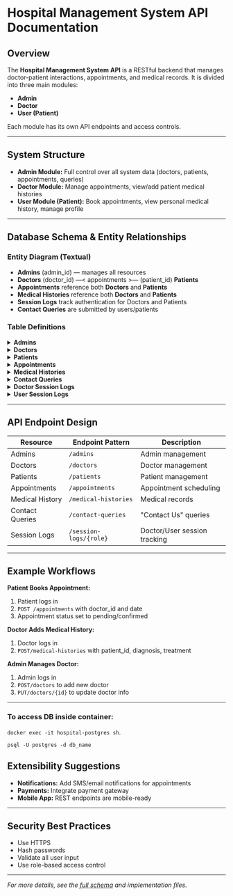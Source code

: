 # Hospital Management System API Documentation

## Overview

The **Hospital Management System API** is a RESTful backend that manages doctor-patient interactions, appointments, and medical records. It is divided into three main modules:
- **Admin**
- **Doctor**
- **User (Patient)**

Each module has its own API endpoints and access controls.

---

## System Structure

- **Admin Module:** Full control over all system data (doctors, patients, appointments, queries)
- **Doctor Module:** Manage appointments, view/add patient medical histories
- **User Module (Patient):** Book appointments, view personal medical history, manage profile

---

## Database Schema & Entity Relationships

### Entity Diagram (Textual)
- **Admins** (admin_id) — manages all resources
- **Doctors** (doctor_id) —< appointments >— (patient_id) **Patients**
- **Appointments** reference both **Doctors** and **Patients**
- **Medical Histories** reference both **Doctors** and **Patients**
- **Session Logs** track authentication for Doctors and Patients
- **Contact Queries** are submitted by users/patients

### Table Definitions

<details>
<summary><b>Admins</b></summary>

| Field        | Type           | Description               |
|--------------|----------------|---------------------------|
| admin_id     | INT (PK)       | Auto-incremented ID       |
| username     | VARCHAR(255)   | Admin username            |
| password     | VARCHAR(255)   | Hashed password           |
| email        | VARCHAR(255)   | Email address             |
| last_login   | DATETIME       | Last login timestamp      |
</details>

<details>
<summary><b>Doctors</b></summary>

| Field          | Type           | Description              |
|----------------|----------------|--------------------------|
| doctor_id      | INT (PK)       | Auto-incremented ID      |
| first_name     | VARCHAR(255)   | First name               |
| last_name      | VARCHAR(255)   | Last name                |
| specialization | VARCHAR(255)   | Medical specialty        |
| email          | VARCHAR(255)   | Email address            |
| phone_number   | VARCHAR(15)    | Phone number             |
| password       | VARCHAR(255)   | Hashed password          |
| status         | VARCHAR(50)    | Active/Inactive          |
</details>

<details>
<summary><b>Patients</b></summary>

| Field             | Type           | Description              |
|-------------------|----------------|--------------------------|
| patient_id        | INT (PK)       | Auto-incremented ID      |
| first_name        | VARCHAR(255)   | First name               |
| last_name         | VARCHAR(255)   | Last name                |
| dob               | DATE           | Date of birth            |
| email             | VARCHAR(255)   | Email                    |
| phone_number      | VARCHAR(15)    | Contact number           |
| gender            | VARCHAR(10)    | Gender                   |
| address           | TEXT           | Address                  |
| status            | VARCHAR(50)    | Active/Inactive          |
| registration_date | DATETIME       | Registration timestamp   |
</details>

<details>
<summary><b>Appointments</b></summary>

| Field            | Type           | Description                                               |
|------------------|----------------|-----------------------------------------------------------|
| appointment_id   | INT (PK)       | Auto-incremented ID                                       |
| patient_id       | INT (FK)       | References `patients.patient_id`                          |
| doctor_id        | INT (FK)       | References `doctors.doctor_id`                            |
| appointment_date | DATETIME       | Scheduled date/time                                       |
| status           | VARCHAR(20)    | Pending/Confirmed                                         |
| reason           | TEXT           | Appointment reason                                        |
| created_at       | DATETIME       | Creation timestamp                                        |
| updated_at       | DATETIME       | Last update timestamp                                     |
</details>

<details>
<summary><b>Medical Histories</b></summary>

| Field         | Type         | Description                                |
|---------------|--------------|--------------------------------------------|
| history_id    | INT (PK)     | Auto-incremented ID                        |
| patient_id    | INT (FK)     | References `patients.patient_id`           |
| doctor_id     | INT (FK)     | References `doctors.doctor_id`             |
| diagnosis     | TEXT         | Medical diagnosis                          |
| treatment     | TEXT         | Treatment details                          |
| date          | DATETIME     | Date of diagnosis/treatment                |
</details>

<details>
<summary><b>Contact Queries</b></summary>

| Field          | Type           | Description           |
|----------------|----------------|-----------------------|
| query_id       | INT (PK)       | Auto-incremented ID   |
| user_name      | VARCHAR(255)   | Name of submitter     |
| email          | VARCHAR(255)   | Email of submitter    |
| query_message  | TEXT           | Content of the query  |
| status         | VARCHAR(20)    | Pending/Responded     |
| submitted_date | DATETIME       | Submission timestamp  |
</details>

<details>
<summary><b>Doctor Session Logs</b></summary>

| Field       | Type         | Description                      |
|-------------|--------------|----------------------------------|
| log_id      | INT (PK)     | Auto-incremented ID              |
| doctor_id   | INT (FK)     | References `doctors.doctor_id`   |
| login_time  | DATETIME     | Login time                       |
| logout_time | DATETIME     | Logout time                      |
</details>

<details>
<summary><b>User Session Logs</b></summary>

| Field       | Type         | Description                      |
|-------------|--------------|----------------------------------|
| log_id      | INT (PK)     | Auto-incremented ID              |
| user_id     | INT (FK)     | References `patients.patient_id` |
| login_time  | DATETIME     | Login time                       |
| logout_time | DATETIME     | Logout time                      |
</details>

---

## API Endpoint Design

| Resource         | Endpoint Pattern                | Description                         |
|------------------|--------------------------------|-------------------------------------|
| Admins           | `/admins`                  | Admin management                    |
| Doctors          | `/doctors`                 | Doctor management                   |
| Patients         | `/patients`                | Patient management                  |
| Appointments     | `/appointments`            | Appointment scheduling              |
| Medical History  | `/medical-histories`       | Medical records                     |
| Contact Queries  | `/contact-queries`         | "Contact Us" queries                |
| Session Logs     | `/session-logs/{role}`     | Doctor/User session tracking        |

---

## Example Workflows

**Patient Books Appointment:**  
1. Patient logs in  
2. `POST /appointments` with doctor_id and date  
3. Appointment status set to pending/confirmed

**Doctor Adds Medical History:**  
1. Doctor logs in  
2. `POST/medical-histories` with patient_id, diagnosis, treatment

**Admin Manages Doctor:**  
1. Admin logs in  
2. `POST/doctors` to add new doctor  
3. `PUT/doctors/{id}` to update doctor info

---

### To access DB inside container:
``docker exec -it hospital-postgres sh``.

``psql -U postgres -d db_name``

## Extensibility Suggestions

- **Notifications:** Add SMS/email notifications for appointments
- **Payments:** Integrate payment gateway
- **Mobile App:** REST endpoints are mobile-ready

---

## Security Best Practices

- Use HTTPS
- Hash passwords
- Validate all user input
- Use role-based access control

---

*For more details, see the [full schema](./4.%20Hospital%20management%20system.md) and implementation files.*
